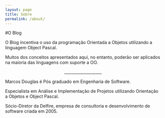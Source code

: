 ```yaml
---
layout: page
title: Sobre
permalink: /about/
---
```


#O Blog

O Blog incentiva o uso da programação Orientada a Objetos
utilizando a linguagem Object Pascal.

Muitos dos conceitos apresentados aqui, no entanto, poderão
ser aplicados na maioria das linguagens com suporte a OO.

<center>
___________________
</center>
<p />
Marcos Douglas é Pós graduado em Engenharia de Software.

Especialista em Análise e Implementação de
Projetos utilizando Orientação a Objetos e Object Pascal.

Sócio-Diretor da Delfire, empresa de consultoria e
desenvolvimento de software criada em 2005.
